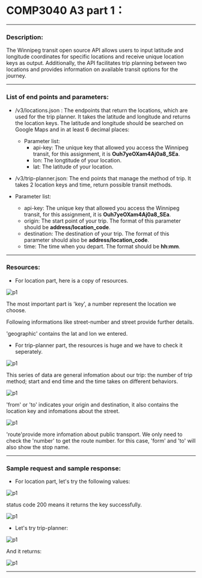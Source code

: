# COMP3040 A3 part 1：

---
### Description:

The Winnipeg transit open source API allows users to input latitude and longitude coordinates for specific locations and receive unique location keys as output. Additionally, the API facilitates trip planning between two locations and provides information on available transit options for the journey. 

---

### List of end points and parameters:
* /v3/locations.json : The endpoints that return the locations, which are used for the trip planner. It takes the latitude and longitude and returns the location keys. The latitude and longitude should be searched on Google Maps and in at least 6 decimal places:
  
  * Parameter list:
     * api-key: The unique key that allowed you access the Winnipeg transit, for this assignment, it is **Ouh7yeOXam4Aj0a8_SEa**.
     * lon: The longtitude of your location.
     * lat: The latitude of your location. 
 

*  /v3/trip-planner.json: The end points that manage the method of trip. It takes 2 location keys and time, return possible transit methods.

 * Parameter list:
     * api-key: The unique key that allowed you access the Winnipeg transit, for this assignment, it is **Ouh7yeOXam4Aj0a8_SEa**.
     * origin: The start point of your trip. The format of this parameter should be **address/location_code**.
     * destination: The destination of your trip. The format of this parameter should also be **address/location_code**.
     * time: The time when you depart. The format should be **hh:mm**.


---

### Resources:

* For location part, here is a copy of resources.

 ![p1](/pic/res_loc.png)

The most important part is 'key', a number represent the location we choose. 

Following informations like street-number and street provide further details.

'geographic' contains the lat and lon we entered.


* For trip-planner part, the resources is huge and we have to check it seperately.
 
![p1](/pic/res_trip01.png)

This series of data are general infomation about our trip: the number of trip method; start and end time and the  time takes on different behaviors.

![p1](/pic/res_trip02.png)
  
'from' or 'to' indicates your origin and destination, it also contains the location key and infomations about the street.

![p1](/pic/res_trip03.png)

'route'provide more infomation about public transport. We only need to check the 'number' to get the route number. 
for this case, 'form' and 'to' will also show the stop name.

---

### Sample request and sample response:


* For location part, let's try the following values:

![p1](/pic/sample_loc01.png)

status code 200 means it returns the key successfully.

![p1](/pic/sample_loc02.png)


* Let's try trip-planner:

![p1](/pic/sample_trip01.png)

And it returns:

![p1](/pic/sample_trip02.png)

---
